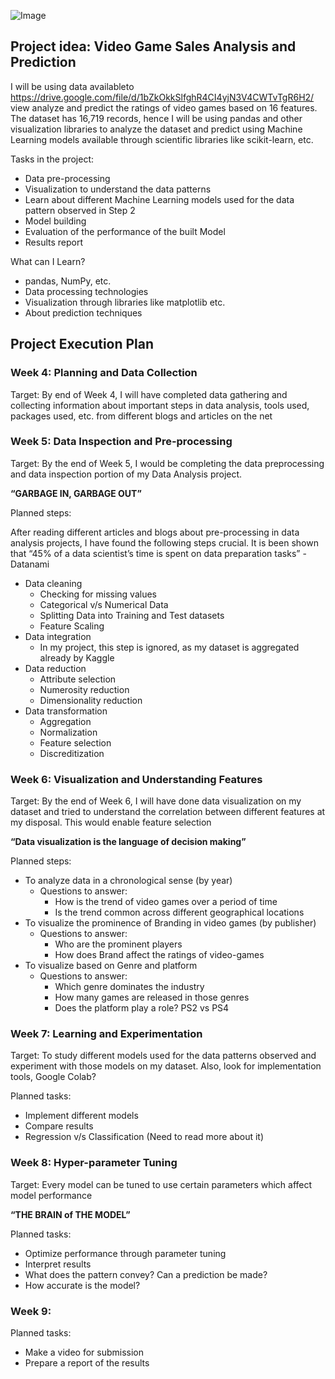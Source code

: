![Image](http://oyster.ignimgs.com/wordpress/stg.ign.com/2012/10/Angry-Birds-Trilogy-Graphical-Header-for-Review.jpg)
## Project idea: Video Game Sales Analysis and  Prediction
I will be using data availableto https://drive.google.com/file/d/1bZkOkkSlfghR4CI4yjN3V4CWTvTgR6H2/ view analyze and predict the ratings of video games based on 16 features. The dataset has 16,719 records, hence I will be using pandas and other visualization libraries to analyze the dataset and predict using Machine Learning models available through scientific libraries like scikit-learn, etc.

Tasks in the project:
- Data pre-processing
- Visualization to understand the data patterns
- Learn about different Machine Learning models used for the data pattern observed in Step 2
- Model building
- Evaluation of the performance of the built Model
- Results report

What can I Learn?
- pandas, NumPy, etc.
- Data processing technologies
- Visualization through libraries like matplotlib etc.
- About prediction techniques

## Project Execution Plan
### Week 4: Planning and Data Collection
Target: By end of Week 4, I will have completed data gathering and collecting information about important steps in data analysis, tools used, packages used, etc. from different blogs and articles on the net

### Week 5: Data Inspection and Pre-processing
Target: By the end of Week 5, I would be completing the data preprocessing and data inspection portion of my Data Analysis project.

**“GARBAGE IN, GARBAGE OUT”**

Planned steps:

After reading different articles and blogs about pre-processing in data analysis projects, I have found the following steps crucial. It is been shown that “45% of a data scientist’s time is spent on data preparation tasks” - Datanami
- Data cleaning
  - Checking for missing values
  - Categorical v/s Numerical Data
  - Splitting Data into Training and Test datasets
  - Feature Scaling 
- Data integration
  - In my project, this step is ignored, as my dataset is aggregated already by Kaggle
- Data reduction
  - Attribute selection
  - Numerosity reduction
  - Dimensionality reduction
- Data transformation
  - Aggregation
  - Normalization
  - Feature selection
  - Discreditization

### Week 6: Visualization and Understanding Features
Target: By the end of Week 6, I will have done data visualization on my dataset and tried to understand the correlation between different features at my disposal. This would enable feature selection

**“Data visualization is the language of decision making”**

Planned steps:

- To analyze data in a chronological sense (by year)
  - Questions to answer:
    - How is the trend of video games over a period of time
    - Is the trend common across different geographical locations
- To visualize the prominence of Branding in video games (by publisher)
  - Questions to answer:
    - Who are the prominent players
    - How does Brand affect the ratings of video-games
- To visualize based on Genre and platform 
  - Questions to answer:
    - Which genre dominates the industry
    - How many games are released in those genres
    - Does the platform play a role? PS2 vs PS4

### Week 7: Learning and Experimentation
Target: To study different models used for the data patterns observed and experiment with those models on my dataset. Also, look for implementation tools, Google Colab?

Planned tasks:
- Implement different models
- Compare results
- Regression v/s Classification (Need to read more about it)

### Week 8: Hyper-parameter Tuning
Target: Every model can be tuned to use certain parameters which affect model performance

**“THE BRAIN of THE MODEL”**

Planned tasks:

- Optimize performance through parameter tuning
- Interpret results
- What does the pattern convey? Can a prediction be made?
- How accurate is the model?

### Week 9:
Planned tasks:
- Make a video for submission
- Prepare a report of the results

